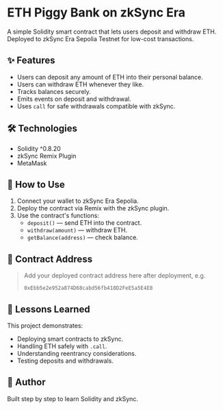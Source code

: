 # ETH Piggy Bank on zkSync Era

A simple Solidity smart contract that lets users deposit and withdraw ETH.  
Deployed to zkSync Era Sepolia Testnet for low-cost transactions.

## ✨ Features

- Users can deposit any amount of ETH into their personal balance.
- Users can withdraw ETH whenever they like.
- Tracks balances securely.
- Emits events on deposit and withdrawal.
- Uses `call` for safe withdrawals compatible with zkSync.

## 🛠 Technologies

- Solidity ^0.8.20
- zkSync Remix Plugin
- MetaMask

## 🚀 How to Use

1. Connect your wallet to zkSync Era Sepolia.
2. Deploy the contract via Remix with the zkSync plugin.
3. Use the contract's functions:
   - `deposit()` — send ETH into the contract.
   - `withdraw(amount)` — withdraw ETH.
   - `getBalance(address)` — check balance.

## 📄 Contract Address

> Add your deployed contract address here after deployment, e.g.
>
> `0xEbb5e2e952a874D68cabd56fb418D2FeE5a5E4E8`

## 🧠 Lessons Learned

This project demonstrates:

- Deploying smart contracts to zkSync.
- Handling ETH safely with `.call`.
- Understanding reentrancy considerations.
- Testing deposits and withdrawals.

## 🙌 Author

Built step by step to learn Solidity and zkSync.

